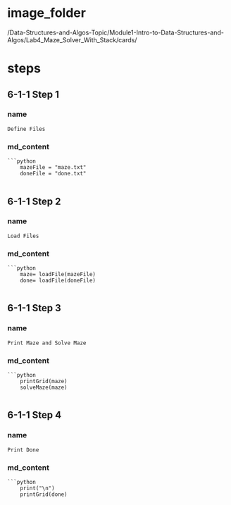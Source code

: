 # image_folder
/Data-Structures-and-Algos-Topic/Module1-Intro-to-Data-Structures-and-Algos/Lab4_Maze_Solver_With_Stack/cards/
 
# steps

## 6-1-1 Step 1

### name
```
Define Files
```
 
### md_content
```
```python
	mazeFile = "maze.txt"
	doneFile = "done.txt"
```
```
```
 
## 6-1-1 Step 2

### name
```
Load Files
```

### md_content
```
```python
	maze= loadFile(mazeFile)
	done= loadFile(doneFile)
```
```
```

## 6-1-1 Step 3

### name
```
Print Maze and Solve Maze
```

### md_content
```
```python
	printGrid(maze)
	solveMaze(maze)
```
```
```

## 6-1-1 Step 4

### name
```
Print Done
```

### md_content
```
```python
	print("\n")
	printGrid(done)
```
``` 